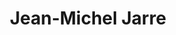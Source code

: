 ---
title: "Jean-Michel Jarre"
summary: "Jean-Michel André Jarre is a French composer, performer and music producer. He is a pioneer in the electronic, synthpop, ambient and new-age genres, and an organiser of outdoor spectacles of his music featuring lights, laser displays, and fireworks.
Jarre was raised in Lyon by his mother and grandparents, and trained on the piano. From an early age he was introduced to a variety of art forms, including those of street performers, jazz musicians, and the artist Pierre Soulages. He played guitar in a band, but his musical style was perhaps most heavily influenced by Pierre Schaeffer, a pioneer of musique concrète at the Groupe de Recherches Musicales.
His first mainstream success was the 1976 album Oxygène. Recorded in a makeshift studio at his home, the album sold an estimated 12 million copies. Oxygène was followed in 1978 by Équinoxe, and in 1979 Jarre performed to a record-breaking audience of more than a million people at the Place de la Concorde, a record he has since broken three times. More albums were to follow, but his 1979 concert served as a blueprint for his future performances around the world. Several of his albums have been released to coincide with large-scale outdoor events, and he is now perhaps as well known for these performances as his albums.
Jarre has sold an estimated 80 million albums and singles. He was the first Western musician to be allowed to perform in the People's Republic of China, and holds the world record for the largest-ever audience at an outdoor event."
image: "jean-michel-jarre.jpg"
apple_music_artist_url: "https://music.apple.com/gb/artist/jean-michel-jarre/165762951"
wikipedia_url: "https://en.wikipedia.org/wiki/Jean-Michel_Jarre_discography"
---